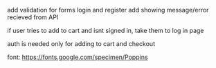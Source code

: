 add validation for forms login and register
add showing message/error recieved from API



if user tries to add to cart and isnt signed in, take them to log in page


auth is needed only for adding to cart and checkout

font:
https://fonts.google.com/specimen/Poppins